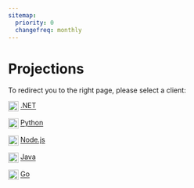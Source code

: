 ```yaml
---
sitemap:
  priority: 0
  changefreq: monthly
---
```


# Projections

To redirect you to the right page, please select a client:

<img src="https://skillicons.dev/icons?i=dotnet" alt=".NET" style="height: 1.5em; vertical-align: middle;" /> [.NET](/clients/dotnet/projections.md)

<img src="https://skillicons.dev/icons?i=python" alt="Python" style="height: 1.5em; vertical-align: middle;" /> [Python](/clients/python/projections.md)

<img src="https://skillicons.dev/icons?i=nodejs" alt="Node.js" style="height: 1.5em; vertical-align: middle;" /> [Node.js](/clients/nodejs/projections.md)

<img src="https://skillicons.dev/icons?i=java" alt="Java" style="height: 1.5em; vertical-align: middle;" /> [Java](/clients/java/projections.md)

<img src="https://skillicons.dev/icons?i=go" alt="Go" style="height: 1.5em; vertical-align: middle;" /> [Go](/clients/go/projections.md)